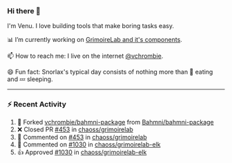 ### Hi there 👋

I'm Venu. I love building tools that make boring tasks easy.

📊 I’m currently working on [GrimoireLab and it's components](https://chaoss.github.io/grimoirelab).

📫 How to reach me: I live on the internet [@vchrombie](https://www.google.co.in/search?q=vchrombie).

😄 Fun fact: Snorlax's typical day consists of nothing more than :doughnut: eating and :zzz: sleeping.

---

### :zap: Recent Activity

<!--RECENT_ACTIVITY:start-->
1. 🔱 Forked [vchrombie/bahmni-package](https://github.com/vchrombie/bahmni-package) from [Bahmni/bahmni-package](https://github.com/Bahmni/bahmni-package)
2. ❌ Closed PR [#453](https://github.com/chaoss/grimoirelab/pull/453) in [chaoss/grimoirelab](https://github.com/chaoss/grimoirelab)
3. 💬 Commented on [#453](https://github.com/chaoss/grimoirelab/pull/453#issuecomment-1091103945) in [chaoss/grimoirelab](https://github.com/chaoss/grimoirelab)
4. 💬 Commented on [#1030](https://github.com/chaoss/grimoirelab-elk/pull/1030#issuecomment-1089902342) in [chaoss/grimoirelab-elk](https://github.com/chaoss/grimoirelab-elk)
5. 👍 Approved [#1030](https://github.com/chaoss/grimoirelab-elk/pull/1030#pullrequestreview-932939587) in [chaoss/grimoirelab-elk](https://github.com/chaoss/grimoirelab-elk)
<!--RECENT_ACTIVITY:end-->

<!--
**vchrombie/vchrombie** is a ✨ _special_ ✨ repository because its `README.md` (this file) appears on your GitHub profile.

Here are some ideas to get you started:

- 🔭 I’m currently working on ...
- 🌱 I’m currently learning ...
- 👯 I’m looking to collaborate on ...
- 🤔 I’m looking for help with ...
- 💬 Ask me about ...
- 📫 How to reach me: ...
- 😄 Pronouns: ...
- ⚡ Fun fact: ...
-->
